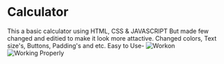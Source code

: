 # Calculator
This a basic calculator using HTML, CSS & JAVASCRIPT 
But made few changed and editied to make it look more attactive.
Changed colors, Text size's, Buttons, Padding's and etc.
Easy to Use-
![Workon](https://user-images.githubusercontent.com/69459134/201459971-59bb236c-ef9e-46d3-9ef2-c5f7d361fd8e.png)
![Working Properly](https://user-images.githubusercontent.com/69459134/201459975-5f4c42f3-08d1-4c55-86c1-856fd5c91269.png)
